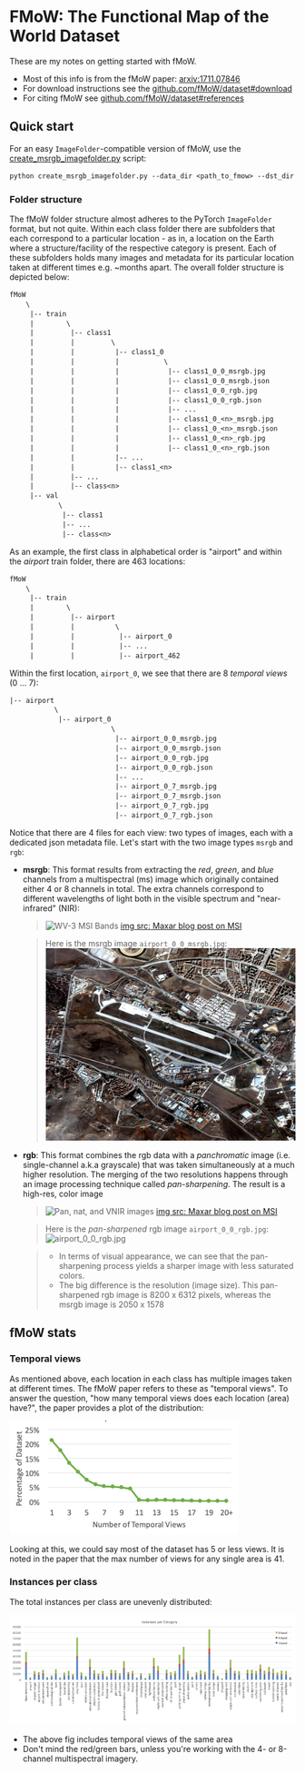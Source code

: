 # FMoW: The Functional Map of the World Dataset

These are my notes on getting started with fMoW.

- Most of this info is from the fMoW paper: [arxiv:1711.07846](https://arxiv.org/abs/1711.07846)
- For download instructions see the [github.com/fMoW/dataset#download](https://github.com/fMoW/dataset#download)
- For citing fMoW see [github.com/fMoW/dataset#references](https://github.com/fMoW/dataset#references)

## Quick start

For an easy `ImageFolder`-compatible version of fMoW, use the [create_msrgb_imagefolder.py](https://github.com/mlaico/fmow-helper/blob/main/scripts/create_msrgb_imagefolder.py) script:

```txt
python create_msrgb_imagefolder.py --data_dir <path_to_fmow> --dst_dir <path_to_new_dst>
```

### Folder structure

The fMoW folder structure almost adheres to the PyTorch `ImageFolder` format, but not quite.  Within each class folder there are subfolders that each correspond to a particular location - as in, a location on the Earth where a structure/facility of the respective category is present. Each of these subfolders holds many images and metadata for its particular location taken at different times e.g. ~months apart.  The overall folder structure is depicted below:

```txt
fMoW
    \
     |-- train
     |        \
     |         |-- class1
     |         |         \
     |         |          |-- class1_0
     |         |          |           \
     |         |          |            |-- class1_0_0_msrgb.jpg
     |         |          |            |-- class1_0_0_msrgb.json
     |         |          |            |-- class1_0_0_rgb.jpg
     |         |          |            |-- class1_0_0_rgb.json
     |         |          |            |-- ...
     |         |          |            |-- class1_0_<n>_msrgb.jpg
     |         |          |            |-- class1_0_<n>_msrgb.json
     |         |          |            |-- class1_0_<n>_rgb.jpg
     |         |          |            |-- class1_0_<n>_rgb.json
     |         |          |-- ...
     |         |          |-- class1_<n>
     |         |-- ...
     |         |-- class<n>
     |-- val
            \
             |-- class1
             |-- ...
             |-- class<n>
```

As an example, the first class in alphabetical order is "airport" and within the *airport* train folder, there are 463 locations:

```txt
fMoW
    \
     |-- train
     |        \
     |         |-- airport
     |         |          \
     |         |           |-- airport_0
     |         |           |-- ...
     |         |           |-- airport_462
```

Within the first location, `airport_0`, we see that there are 8 *temporal views* (0 ... 7):

```txt
|-- airport
           \
            |-- airport_0
                         \
                          |-- airport_0_0_msrgb.jpg
                          |-- airport_0_0_msrgb.json
                          |-- airport_0_0_rgb.jpg
                          |-- airport_0_0_rgb.json
                          |-- ...
                          |-- airport_0_7_msrgb.jpg
                          |-- airport_0_7_msrgb.json
                          |-- airport_0_7_rgb.jpg
                          |-- airport_0_7_rgb.json
```

Notice that there are 4 files for each view: two types of images, each with a dedicated json metadata file.  Let's start with the two image types `msrgb` and `rgb`:

 - **msrgb**: This format results from extracting the *red*, *green*, and *blue* channels from a multispectral (ms) image which originally contained either 4 or 8 channels in total. The extra channels correspond to different wavelengths of light both in the visible spectrum and "near-infrared" (NIR):

    > ![WV-3 MSI Bands](https://maxar-blog-assets.s3.amazonaws.com/uploads/blogImages/2017/11/multispectral_2-1.png)
    > [img src: Maxar blog post on MSI](https://blog.maxar.com/earth-intelligence/2017/uncovering-hidden-intelligence-with-multispectral-imagery)

    > Here is the msrgb image `airport_0_0_msrgb.jpg`:
    > ![airport_0_0_msrgb.jpg](images/airport_0_0_msrgb.jpg)

 - **rgb**: This format combines the rgb data with a *panchromatic* image (i.e. single-channel a.k.a grayscale) that was taken simultaneously at a much higher resolution. The merging of the two resolutions happens through an image processing technique called *pan-sharpening*.  The result is a high-res, color image

    > ![Pan, nat, and VNIR images]( https://maxar-blog-assets.s3.amazonaws.com/uploads/blogImages/2017/11/Visualizing-multispectral-imagery.png)
    > [img src: Maxar blog post on MSI](https://blog.maxar.com/earth-intelligence/2017/uncovering-hidden-intelligence-with-multispectral-imagery)

    > Here is the *pan-sharpened* rgb image `airport_0_0_rgb.jpg`:
    > ![airport_0_0_rgb.jpg](images/airport_0_0_rgb.jpg)

    > - In terms of visual appearance, we can see that the pan-sharpening process yields a sharper image with less saturated colors.
    > - The big difference is the resolution (image size).  This pan-sharpened rgb image is 8200 x 6312 pixels, whereas the msrgb image is 2050 x 1578


## fMoW stats

### Temporal views

As mentioned above, each location in each class has multiple images taken at different times.  The fMoW paper refers to these as "temporal views".  To answer the question, "how many temporal views does each location (area) have?", the paper provides a plot of the distribution:

![num_temporal_views.png](images/num_temporal_views.png)

Looking at this, we could say most of the dataset has 5 or less views.  It is noted in the paper that the max number of views for any single area is 41.

### Instances per class

The total instances per class are unevenly distributed:

![num_instances.png](images/num_instances.png)

- The above fig includes temporal views of the same area
- Don't mind the red/green bars, unless you're working with the 4- or 8-channel multispectral imagery.
